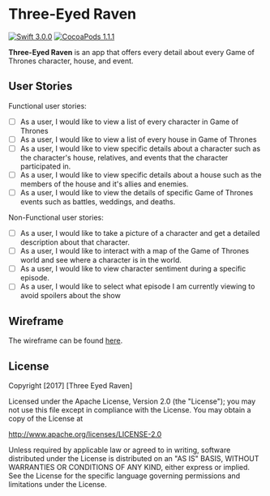 # Three-Eyed Raven

[![Swift 3.0.0](https://img.shields.io/badge/Swift-3.0.0-orange.svg)](https://github.com/apple/swift)
[![CocoaPods 1.1.1](https://img.shields.io/badge/pod-1.1.1-blue.svg)](https://github.com/CocoaPods/CocoaPods)

**Three-Eyed Raven** is an app that offers every detail about every Game of Thrones character, house, and event.

## User Stories

Functional user stories:

- [ ] As a user, I would like to view a list of every character in Game of Thrones
- [ ] As a user, I would like to view a list of every house in Game of Thrones
- [ ] As a user, I would like to view specific details about a character such as the character's house, relatives, and events that the character participated in.
- [ ] As a user, I would like to view specific details about a house such as the members of the house and it's allies and enemies.
- [ ] As a user, I would like to view the details of specific Game of Thrones events such as battles, weddings, and deaths.

Non-Functional user stories:

- [ ] As a user, I would like to take a picture of a character and get a detailed description about that character.
- [ ] As a user, I would like to interact with a map of the Game of Thrones world and see where a character is in the world.
- [ ] As a user, I would like to view character sentiment during a specific episode.
- [ ] As a user, I would like to select what episode I am currently viewing to avoid spoilers about the show

## Wireframe
The wireframe can be found [here](Wireframe/wireframe.jpg).


## License

Copyright [2017] [Three Eyed Raven]

Licensed under the Apache License, Version 2.0 (the "License");
you may not use this file except in compliance with the License.
You may obtain a copy of the License at

http://www.apache.org/licenses/LICENSE-2.0

Unless required by applicable law or agreed to in writing, software
distributed under the License is distributed on an "AS IS" BASIS,
WITHOUT WARRANTIES OR CONDITIONS OF ANY KIND, either express or implied.
See the License for the specific language governing permissions and
limitations under the License.
